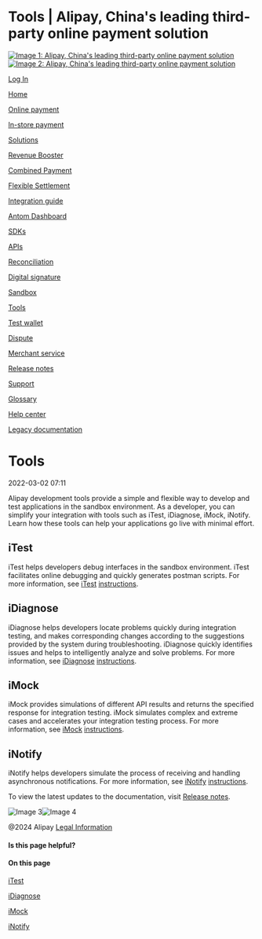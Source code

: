 Tools | Alipay, China's leading third-party online payment solution
===============
                        

[![Image 1: Alipay, China's leading third-party online payment solution](https://ac.alipay.com/storage/2024/3/26/d66c43c0-440d-4c97-9976-f2028a2c8c5e.svg)![Image 2: Alipay, China's leading third-party online payment solution](https://ac.alipay.com/storage/2024/3/26/a48bd336-aea0-4f16-bf83-616eacbb4434.svg)](/docs/)

[Log In](https://global.alipay.com/ilogin/account_login.htm?goto=https%3A%2F%2Fglobal.alipay.com%2Fdocs%2Ftools)

[Home](/docs/)

[Online payment](/docs/onlinepayment)

[In-store payment](/docs/instorepayment)

[Solutions](/docs/solutions)

[Revenue Booster](/docs/ac/revenuebooster_en/overview)

[Combined Payment](/docs/ac/combinedpay_en/overview)

[Flexible Settlement](/docs/ac/flexiblesettlement_en/overview)

[Integration guide](/docs/integration_guide_en)

[Antom Dashboard](/docs/dashboard_en)

[SDKs](/docs/sdks)

[APIs](https://global.alipay.com/docs/ac/ams/api)

[Reconciliation](https://global.alipay.com/docs/ac/reconcile)

[Digital signature](https://global.alipay.com/docs/ac/ams/digital_signature)

[Sandbox](https://global.alipay.com/docs/ac/ref/sandbox)

[Tools](https://global.alipay.com/docs/ac/ref/key_config_en)

[Test wallet](https://global.alipay.com/docs/ac/ref/testwallet)

[Dispute](https://global.alipay.com/docs/ac/dispute)

[Merchant service](https://global.alipay.com/docs/ac/merchant_service)

[Release notes](/docs/releasenotes)

[Support](/docs/support)

[Glossary](/docs/glossary)

[Help center](https://cshall.alipay.com/enterprise/global/klgList?sceneCode=un_login&routerId=d9aa1f608c4145d6b3c8030c17cf6f9a000&categoryId=50479)

[Legacy documentation](https://global.alipay.com/docs/ac/legacy/legacydoc)

Tools
=====

2022-03-02 07:11

Alipay development tools provide a simple and flexible way to develop and test applications in the sandbox environment. As a developer, you can simplify your integration with tools such as iTest, iDiagnose, iMock, iNotify. Learn how these tools can help your applications go live with minimal effort.

iTest
-----

iTest helps developers debug interfaces in the sandbox environment. iTest facilitates online debugging and quickly generates postman scripts. For more information, see [iTest](https://global.alipay.com/docs/ac/ref/iTest) [instructions](https://global.alipay.com/docs/ac/ref/iTest).

iDiagnose
---------

iDiagnose helps developers locate problems quickly during integration testing, and makes corresponding changes according to the suggestions provided by the system during troubleshooting. iDiagnose quickly identifies issues and helps to intelligently analyze and solve problems. For more information, see [iDiagnose](https://global.alipay.com/docs/ac/ref/iDiagnose) [instructions](https://global.alipay.com/docs/ac/ref/iDiagnose).

iMock
-----

iMock provides simulations of different API results and returns the specified response for integration testing. iMock simulates complex and extreme cases and accelerates your integration testing process. For more information, see [iMock](https://global.alipay.com/docs/ac/ref/iMock) [instructions](https://global.alipay.com/docs/ac/ref/iMock).

iNotify
-------

iNotify helps developers simulate the process of receiving and handling asynchronous notifications. For more information, see [iNotify](https://global.alipay.com/docs/ac/ref/iNotify) [instructions](https://global.alipay.com/docs/ac/ref/iNotify).

To view the latest updates to the documentation, visit [Release notes](https://global.alipay.com/docs/releasenotes).

![Image 3](https://ac.alipay.com/storage/2021/5/20/19b2c126-9442-4f16-8f20-e539b1db482a.png)![Image 4](https://ac.alipay.com/storage/2021/5/20/e9f3f154-dbf0-455f-89f0-b3d4e0c14481.png)

@2024 Alipay [Legal Information](https://global.alipay.com/docs/ac/platform/membership)

#### Is this page helpful?

#### On this page

[iTest](#4KgrS "iTest")

[iDiagnose](#onn8Q "iDiagnose")

[iMock](#bkxGC "iMock")

[iNotify](#4h1Fj "iNotify")